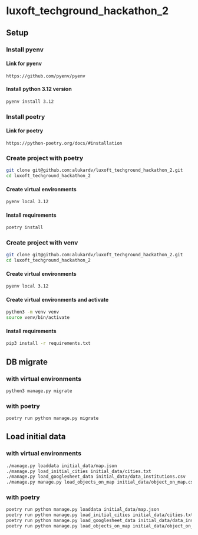 # luxoft_techground_hackathon_2
## Setup
### Install pyenv
#### Link for pyenv
```
https://github.com/pyenv/pyenv
```
#### Install python 3.12 version
```bash
pyenv install 3.12
```
### Install poetry
#### Link for poetry
```
https://python-poetry.org/docs/#installation
```
### Create project with poetry
```bash
git clone git@github.com:alukardv/luxoft_techground_hackathon_2.git
cd luxoft_techground_hackathon_2
```
#### Create virtual environments
```bash
pyenv local 3.12
```
#### Install requirements
```bash
poetry install
```
### Create project with venv
```bash
git clone git@github.com:alukardv/luxoft_techground_hackathon_2.git
cd luxoft_techground_hackathon_2
```
#### Create virtual environments
```bash
pyenv local 3.12
```
#### Create virtual environments and activate
```bash
python3 -m venv venv
source venv/bin/activate
```
#### Install requirements
```bash
pip3 install -r requirements.txt
```

## DB migrate
### with virtual environments 
```bash
python3 manage.py migrate 
```
### with poetry
```bash
poetry run python manage.py migrate
```

## Load initial data
### with virtual environments 
```bash
./manage.py loaddata initial_data/map.json
./manage.py load_initial_cities initial_data/cities.txt
./manage.py load_googlesheet_data initial_data/data_institutions.csv
./manage.py manage.py load_objects_on_map initial_data/object_on_map.csv
```
### with poetry
```bash
poetry run python manage.py loaddata initial_data/map.json 
poetry run python manage.py load_initial_cities initial_data/cities.txt
poetry run python manage.py load_googlesheet_data initial_data/data_institutions.csv
poetry run python manage.py load_objects_on_map initial_data/object_on_map.csv 
```
